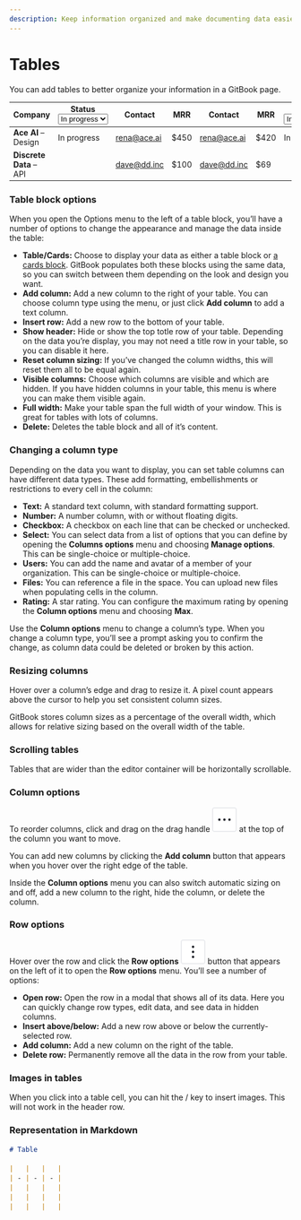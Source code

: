 ```yaml
---
description: Keep information organized and make documenting data easier with tables
---
```


# Tables

You can add tables to better organize your information in a GitBook page.

<table data-full-width="false"><thead><tr><th>Company</th><th>Status<select><option value="36bef47f343d4588bc43db3e5c701796" label="In progress" color="blue"></option></select></th><th>Contact</th><th>MRR</th><th data-hidden>Contact</th><th data-hidden>MRR</th><th data-hidden>Status<select><option value="3e7a52c673ec4a01992566d18271f7a5" label="In progress" color="blue"></option><option value="2362fd3eafc7476fb8646ac754f34b72" label="Done" color="blue"></option></select></th></tr></thead><tbody><tr><td><strong>Ace AI</strong> – Design</td><td><span data-option="36bef47f343d4588bc43db3e5c701796">In progress</span></td><td><a href="mailto:noreply@gitbook.com">rena@ace.ai</a></td><td>$450</td><td><a href="mailto:noreply@gitbook.com">rena@ace.ai</a></td><td>$420</td><td><span data-option="3e7a52c673ec4a01992566d18271f7a5">In progress</span></td></tr><tr><td><strong>Discrete Data</strong> – API</td><td></td><td><a href="mailto:noreply@gitbook.com">dave@dd.inc</a></td><td>$100</td><td><a href="mailto:noreply@gitbook.com">dave@dd.inc</a></td><td>$69</td><td></td></tr></tbody></table>

### Table block options

When you open the Options menu to the left of a table block, you’ll have a number of options to change the appearance and manage the data inside the table:

* **Table/Cards:** Choose to display your data as either a table block or [a cards block](cards.md). GitBook populates both these blocks using the same data, so you can switch between them depending on the look and design you want.
* **Add column:** Add a new column to the right of your table. You can choose column type using the menu, or just click **Add column** to add a text column.
* **Insert row:** Add a new row to the bottom of your table.
* **Show header:** Hide or show the top totle row of your table. Depending on the data you’re display, you may not need a title row in your table, so you can disable it here.
* **Reset column sizing:** If you’ve changed the column widths, this will reset them all to be equal again.
* **Visible columns:** Choose which columns are visible and which are hidden. If you have hidden columns in your table, this menu is where you can make them visible again.
* **Full width:** Make your table span the full width of your window. This is great for tables with lots of columns.
* **Delete:** Deletes the table block and all of it’s content.

### Changing a column type

Depending on the data you want to display, you can set table columns can have different data types. These add formatting, embellishments or restrictions to every cell in the column:

* **Text:** A standard text column, with standard formatting support.
* **Number:** A number column, with or without floating digits.
* **Checkbox:** A checkbox on each line that can be checked or unchecked.
* **Select:** You can select data from a list of options that you can define by opening the **Columns options** menu and choosing **Manage options**. This can be single-choice or multiple-choice.
* **Users:** You can add the name and avatar of a member of your organization. This can be single-choice or multiple-choice.
* **Files:** You can reference a file in the space. You can upload new files when populating cells in the column.
* **Rating:** A star rating. You can configure the maximum rating by opening the **Column options** menu and choosing **Max**.

Use the **Column options** menu to change a column’s type. When you change a column type, you’ll see a prompt asking you to confirm the change, as column data could be deleted or broken by this action.

### Resizing columns

Hover over a column’s edge and drag to resize it. A pixel count appears above the cursor to help you set consistent column sizes.

GitBook stores column sizes as a percentage of the overall width, which allows for relative sizing based on the overall width of the table.

### Scrolling tables

Tables that are wider than the editor container will be horizontally scrollable.

### Column options

To reorder columns, click and drag on the drag handle <picture><source srcset="../../.gitbook/assets/actions-horizontal - dark.svg" media="(prefers-color-scheme: dark)"><img src="../../.gitbook/assets/actions-horizontal.svg" alt="The Actions menu icon in GitBook"></picture> at the top of the column you want to move.

You can add new columns by clicking the **Add column** button that appears when you hover over the right edge of the table.

Inside the **Column options** menu you can also switch automatic sizing on and off, add a new column to the right, hide the column, or delete the column.

### Row options

Hover over the row and click the **Row options** <picture><source srcset="../../.gitbook/assets/actions_icon_dark.svg" media="(prefers-color-scheme: dark)"><img src="../../.gitbook/assets/actions_icon_light.svg" alt="The Actions menu icon in GitBook"></picture> button that appears on the left of it to open the **Row options** menu. You’ll see a number of options:

* **Open row:** Open the row in a modal that shows all of its data. Here you can quickly change row types, edit data, and see data in hidden columns.
* **Insert above/below:** Add a new row above or below the currently-selected row.
* **Add column:** Add a new column on the right of the table.
* **Delete row:** Permanently remove all the data in the row from your table.

### Images in tables

When you click into a table cell, you can hit the / key to insert images. This will not work in the header row.

### Representation in Markdown

```markdown
# Table

|   |   |   |
| - | - | - |
|   |   |   |
|   |   |   |
|   |   |   |
```
